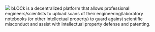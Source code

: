 <img src="D:\Downloads\bLOCK_logo.png">
bLOCk is a decentralized platform that allows professional engineers/scientists to upload scans of their engineering/laboratory notebooks (or other intellectual property) to guard against scientific misconduct and assist with intellectual property defense and patenting.
